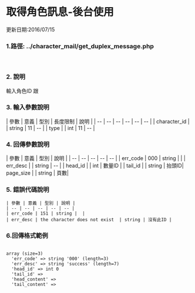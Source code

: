 # 取得角色訊息-後台使用




更新日期:2016/07/15

### 1.路徑:    ../character_mail/get_duplex_message.php   　　　　 
   　　　　  　

### 2. 說明

輸入角色ID 跟
### 3. 輸入參數說明

| 參數 | 意義 | 型別 | 長度限制 | 說明 |
| -- | -- | -- | -- | -- | -- |
| character_id |  | string | 11   |   --  |
| type |  | int | 11   |   --  |


### 4. 回傳參數說明
| 參數 | 意義 | 型別 | 說明 |
| -- | -- | -- | -- | -- |
| err_code | 000 | string |  |
| err_desc |  | string | -- |
| head_id |  | int | 數量ID |
| tail_id |  | string | 抬頭ID|
 page_size |  | string | 頁數|
### 5. 錯誤代碼說明
```
| 參數 | 意義 | 型別 | 說明 |
| -- | -- | -- | -- | -- |
| err_code | 151 | string |  |
| err_desc | the character does not exist  | string | 沒有此ID |
  ```

### 6.回傳格式範例
```

array (size=3)
  'err_code' => string '000' (length=3)
  'err_desc' => string 'success' (length=7)
  'head_id' => int 0
  'tail_id' => 
  'head_content' => 
  'tail_content' => 

```







